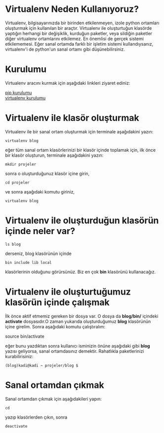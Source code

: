 # Virtualenv Neden Kullanıyoruz?
Virtualenv, bilgisayarınızda bir birinden etkilenmeyen, izole python ortamları
oluşturmak için kullanılan bir araçtır. Virtualenv ile oluşturtuğun klasörde
yaptığın herhangi bir değişiklik, kurduğun paketler, veya sildiğin paketler diğer
virtualenv ortamlarını etkilemez. En önemlisi de gerçek sistemi
etkilememesi. Eğer sanal ortamda farklı bir işletim sistemi kullandıysanız,
virtualenv'i de python'un sanal ortamı gibi düşünebilirsiniz.

# Kurulumu
Virtualenv aracını kurmak için aşağıdaki linkleri ziyaret ediniz:  

[pip kurulumu](http://pip.readthedocs.org/en/latest/installing.html#install-pip)  
[virtualenv kurulumu](http://virtualenv.readthedocs.org/en/latest/virtualenv.html)

# Virtualenv ile klasör oluşturmak
Virtualenv ile bir sanal ortam oluşturmak için terminale aşağıdakini yazın:

    virtualenv blog

eğer tüm sanal ortam klasörlerinizi bir klasör içinde toplamak için, ilk önce 
bir klasör oluşturun, terminale aşağıdakini yazın:

    mkdir projeler

sonra o oluşturduğunuz klasör içine girin,

    cd projeler

ve sonra aşağıdaki komutu giriniz,

    virtualenv blog

# Virtualenv ile oluşturduğun klasörün içinde neler var?

    ls blog

derseniz, blog klasörünün içinde

    bin include lib local

klasörlerinin olduğunu görürsünüz. Biz en çok **bin** klasörünü kullanacağız.

# Virtualenv ile oluşturtuğumuz klasörün içinde çalışmak

İlk önce aktif etmemiz gereken bir dosya var. O dosya da **blog/bin/** içindeki **activate** dosyasıdır.O zaman yukarıda oluşturduğumuz **blog** klasörünün içine girelim. Sonra aşağıdaki komutu çalıştıralım:

   source bin/activate

eğer bunu yazdıktan sonra kullanıcı isminizin önüne aşağıdaki gibi **blog** yazısı geliyorsa, sanal ortamdasınız demektir. Rahatlıkla paketlerinizi kurabilirisiniz:

    (blog)kadi@kadi ~ projeler/blog $

# Sanal ortamdan çıkmak

Sanal ortamdan çıkmak için aşağıdakileri yapın:

    cd

yazıp klasörlerden çıkın, sonra

    deactivate


